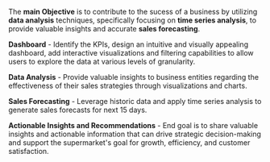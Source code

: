 The **main Objective** is to contribute to the sucess of a business by utilizing **data analysis** techniques, specifically focusing on **time series analysis**, to provide valuable insights and accurate **sales forecasting**.

**Dashboard** - Identify the KPIs, design an intuitive and visually appealing dashboard, add interactive visualizations and filtering capabilities to allow users to explore the data at various levels of granularity.

**Data Analysis** - Provide valuable insights to business entities regarding the effectiveness of their sales strategies through visualizations and charts.

**Sales Forecasting** - Leverage historic data and apply time series analysis to generate sales forecasts for next 15 days.

**Actionable Insights and Recommendations** - End goal is to share valuable insights and actionable information that can drive strategic decision-making and support the supermarket's goal for growth, efficiency, and customer satisfaction.
